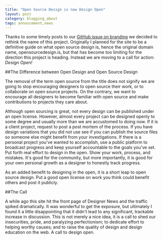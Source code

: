 ```yaml
---
title: "Open Source Design is now Design Open"
layout: post
category: blogging_about
tags: annoucement,news
---
```

Thanks to some timely posts to our [GitHub issue on branding](https://github.com/DesignOpen/designopen.github.io/issues/33#issuecomment-56763448) we decided to rethink the name of this project. Originally I planned for the site to be a definitive guide on what open source design is, hence the original domain name, opensourcedesign.is, but that has become too limiting for the direction this project is heading. Instead we are moving to a call for action: *Design Open!*

##The Difference between Open Design and Open Source Design

The removal of the term open source from the title does not signify we are going to stop encouraging designers to open source their work, or to collaborate on open source projects. On the contrary, we want to encourage all designers to become familiar with open source and make contributions to projects they care about.

Although open sourcing is great, not every design can be published under an open license. However, almost every project can be designed openly to some degree and usually more than we are accustomed to doing now. If it is a client project, request to post a post mortem of the process. If you have design variations that you did not use see if you can publish the source files so someone else might benefit from your investigations. If there is a personal project you've wanted to accomplish, use a public platform to broadcast progress and keep yourself accountable to the goals you've set. Put forth real effort to design in the open. Show your work, process, and mistakes. It's good for the community, but more importantly, it is good for your own personal growth as a designer to honestly track progress.

As an added benefit to designing in the open, it is a short leap to open source design. Put a good open license on work you think could benefit others and post it publicly.

##The Call

A while ago this site hit the front page of Designer News and the traffic spiked dramatically. It was wonderful to get the exposure, but ultimately I found it a little disappointing that it didn't lead to any significant, trackable increase in discussion. This is not merely a nice idea, it is a call to shed our insecurities, pride, and paralyzing perfectionism; to dedicate effort to helping worthy causes; and to raise the quality of design and design education on the web. A call to design open.
